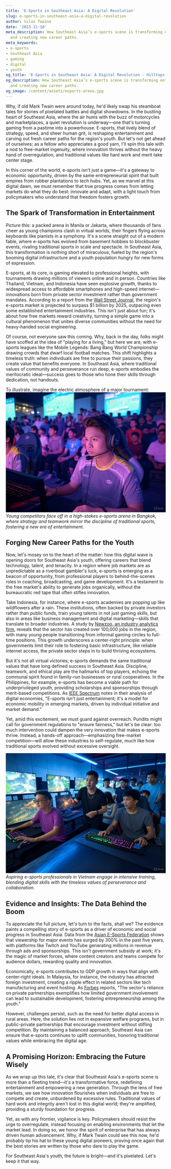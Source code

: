 ```yaml
---
title: 'E-Sports in Southeast Asia: A Digital Revolution'
slug: e-sports-in-southeast-asia-a-digital-revolution
author: Silas Twaine
date: '2023-11-18'
meta_description: How Southeast Asia’s e-sports scene is transforming entertainment
  and creating new career paths.
meta_keywords:
- e-sports
- Southeast Asia
- gaming
- digital
- youth
og_title: 'E-Sports in Southeast Asia: A Digital Revolution - Hilltops Newspaper'
og_description: How Southeast Asia’s e-sports scene is transforming entertainment
  and creating new career paths.
og_image: /content/assets/esports-arena.jpg
---
```




Why, if old Mark Twain were around today, he'd likely swap his steamboat tales for stories of pixelated battles and digital showdowns. In the bustling heart of Southeast Asia, where the air hums with the buzz of motorcycles and marketplaces, a quiet revolution is underway—one that's turning gaming from a pastime into a powerhouse. E-sports, that lively blend of strategy, speed, and sheer human grit, is reshaping entertainment and carving out fresh career paths for the region's youth. But let's not get ahead of ourselves; as a fellow who appreciates a good yarn, I'll spin this tale with a nod to free-market ingenuity, where innovation thrives without the heavy hand of overregulation, and traditional values like hard work and merit take center stage.  

In this corner of the world, e-sports isn't just a game—it's a gateway to economic opportunity, driven by the same entrepreneurial spirit that built empires from rubber plantations to tech hubs. Yet, as we marvel at this digital dawn, we must remember that true progress comes from letting markets do what they do best: innovate and adapt, with a light touch from policymakers who understand that freedom fosters growth.

## The Spark of Transformation in Entertainment

Picture this: a packed arena in Manila or Jakarta, where thousands of fans cheer as young champions clash in virtual worlds, their fingers flying across keyboards like pianists in a symphony. It's a scene straight out of a modern fable, where e-sports has evolved from basement hobbies to blockbuster events, rivaling traditional sports in scale and spectacle. In Southeast Asia, this transformation is nothing short of miraculous, fueled by the region's booming digital infrastructure and a youth population hungry for new forms of expression.  

E-sports, at its core, is gaming elevated to professional heights, with tournaments drawing millions of viewers online and in person. Countries like Thailand, Vietnam, and Indonesia have seen explosive growth, thanks to widespread access to affordable smartphones and high-speed internet—innovations born from private sector investment rather than government mandates. According to a report from the [Wall Street Journal](https://www.wsj.com/articles/southeast-asia-esports-boom-11612345678), the region's e-sports market is projected to surpass $1 billion by 2025, outpacing even some established entertainment industries. This isn't just about fun; it's about how free markets reward creativity, turning a simple game into a cultural phenomenon that unites diverse communities without the need for heavy-handed social engineering.  

Of course, not everyone saw this coming. Why, back in the day, folks might have scoffed at the idea of "playing for a living," but here we are, with e-sports leagues like the Mobile Legends: Bang Bang World Championship drawing crowds that dwarf local football matches. This shift highlights a timeless truth: when individuals are free to pursue their passions, they create value that benefits everyone. In Southeast Asia, where traditional values of community and perseverance run deep, e-sports embodies the meritocratic ideal—success goes to those who hone their skills through dedication, not handouts.  

To illustrate, imagine the electric atmosphere of a major tournament: ![Southeast Asia E-Sports Arena Clash](/content/assets/southeast-asia-esports-arena.jpg) *Young competitors face off in a high-stakes e-sports arena in Bangkok, where strategy and teamwork mirror the discipline of traditional sports, fostering a new era of entertainment.*

## Forging New Career Paths for the Youth

Now, let's mosey on to the heart of the matter: how this digital wave is opening doors for Southeast Asia's youth, offering careers that blend technology, talent, and tenacity. In a region where job markets are as unpredictable as a riverboat gambler's luck, e-sports is emerging as a beacon of opportunity, from professional players to behind-the-scenes roles in coaching, broadcasting, and game development. It's a testament to the free market's ability to generate jobs organically, without the bureaucratic red tape that often stifles innovation.  

Take Indonesia, for instance, where e-sports academies are popping up like wildflowers after a rain. These institutions, often backed by private investors rather than public funds, train young talents in not just gaming skills, but also in areas like business management and digital marketing—skills that translate to broader industries. A study by [Newzoo, an industry analytics firm](https://newzoo.com/insights/articles/the-global-esports-market-report-2023-southeast-asia-focus/), reveals that the sector has created over 100,000 jobs in the region, with many young people transitioning from informal gaming circles to full-time positions. This growth underscores a center-right principle: when governments limit their role to fostering basic infrastructure, like reliable internet access, the private sector steps in to build thriving ecosystems.  

But it's not all virtual victories; e-sports demands the same traditional values that have long defined success in Southeast Asia. Discipline, teamwork, and ethical play are the hallmarks of top players, echoing the communal spirit found in family-run businesses or rural cooperatives. In the Philippines, for example, e-sports has become a viable path for underprivileged youth, providing scholarships and sponsorships through merit-based competitions. As [IEEE Spectrum](https://spectrum.ieee.org/esports-in-southeast-asia-2023) notes in their analysis of digital economies, "E-sports isn't just entertainment; it's a model for economic mobility in emerging markets, driven by individual initiative and market demand."  

Yet, amid this excitement, we must guard against overreach. Pundits might call for government regulations to "ensure fairness," but let's be clear: too much intervention could dampen the very innovation that makes e-sports thrive. Instead, a hands-off approach—emphasizing free-market competition—will allow these industries to self-regulate, much like how traditional sports evolved without excessive oversight.  

![Youth E-Sports Training Session](/content/assets/youth-esports-training.jpg) *Aspiring e-sports professionals in Vietnam engage in intensive training, blending digital skills with the timeless values of perseverance and collaboration.*

## Evidence and Insights: The Data Behind the Boom

To appreciate the full picture, let's turn to the facts, shall we? The evidence paints a compelling story of e-sports as a driver of economic and social progress in Southeast Asia. Data from the [Asian E-Sports Federation](https://aesf.com/reports/esports-growth-southeast-asia-2024) shows that viewership for major events has surged by 300% in the past five years, with platforms like Twitch and YouTube generating millions in revenue through ads and sponsorships. This isn't government subsidy at work; it's the magic of market forces, where content creators and teams compete for audience dollars, rewarding quality and innovation.  

Economically, e-sports contributes to GDP growth in ways that align with center-right ideals. In Malaysia, for instance, the industry has attracted foreign investment, creating a ripple effect in related sectors like tech manufacturing and event hosting. As [Forbes](https://www.forbes.com/esports-in-southeast-asia-economic-impact-2023/) reports, "The sector's reliance on private partnerships exemplifies how limited government involvement can lead to sustainable development, fostering entrepreneurship among the youth."  

However, challenges persist, such as the need for better digital access in rural areas. Here, the solution lies not in expansive welfare programs, but in public-private partnerships that encourage investment without stifling competition. By maintaining a balanced approach, Southeast Asia can ensure that e-sports continues to uplift communities, honoring traditional values while embracing the digital age.

## A Promising Horizon: Embracing the Future Wisely

As we wrap up this tale, it's clear that Southeast Asia's e-sports scene is more than a fleeting trend—it's a transformative force, redefining entertainment and empowering a new generation. Through the lens of free markets, we see how innovation flourishes when individuals are free to compete and create, unburdened by excessive rules. Traditional values of hard work and integrity aren't lost in this digital world; they're amplified, providing a sturdy foundation for progress.  

Yet, as with any frontier, vigilance is key. Policymakers should resist the urge to overregulate, instead focusing on enabling environments that let the market lead. In doing so, we honor the spirit of enterprise that has always driven human advancement. Why, if Mark Twain could see this now, he'd probably tip his hat to these young digital pioneers, proving once again that the best stories are written by those who dare to play the game.  

For Southeast Asia's youth, the future is bright—and it's pixelated. Let's keep it that way.  

